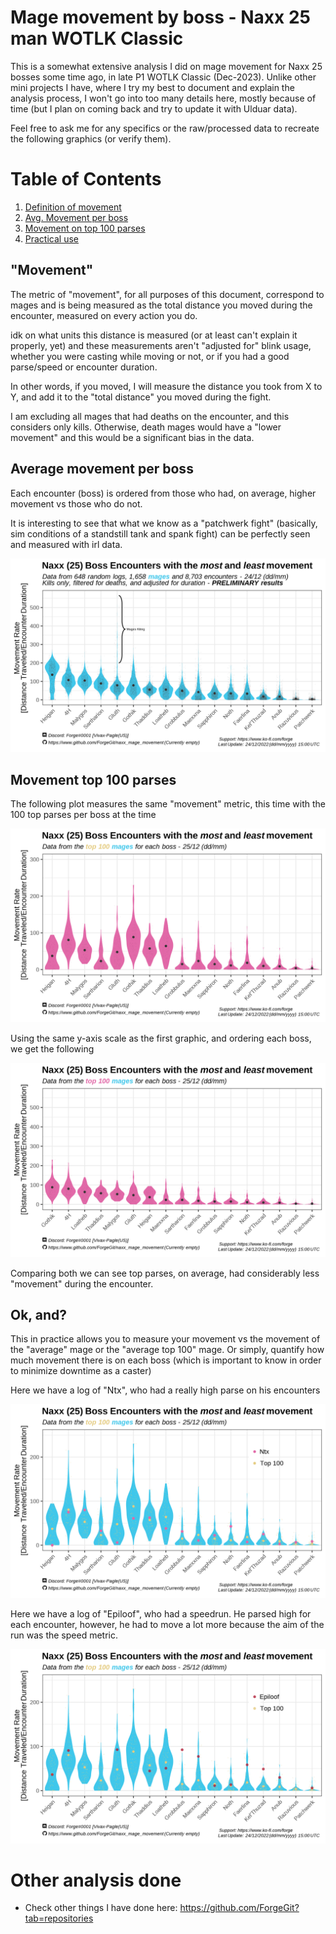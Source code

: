 # Mage movement by boss - Naxx 25 man WOTLK Classic

This is a somewhat extensive analysis I did on mage movement for Naxx 25 bosses some time ago, in late P1 WOTLK Classic (Dec-2023).
Unlike other mini projects I have, where I try my best to document and explain the analysis process, I won't go into too many details here, mostly because of time (but I plan on coming back and try to update it with Ulduar data).

Feel free to ask me for any specifics or the raw/processed data to recreate the following graphics (or verify them).

# Table of Contents
1. [Definition of movement](#movement) <br>
2. [Avg. Movement per boss](#average-movement-per-boss) <br>
3. [Movement on top 100 parses](#movement-top-100-parses)<br>
4. [Practical use](#ok-and)<br>

## "Movement"

The metric of "movement", for all purposes of this document, correspond to mages and is being measured as the total distance you moved during the encounter, measured on every action you do. 

idk on what units this distance is measured (or at least can't explain it properly, yet) and these measurements aren't "adjusted for" blink usage, whether you were casting while moving or not,  or if you had a good parse/speed or encounter duration.

In other words, if you moved, I will measure the distance you took from X to Y, and add it to the "total distance" you moved during the fight.

I am excluding all mages that had deaths on the encounter, and this considers only kills. Otherwise, death mages would have a "lower movement" and this would be a significant bias in the data. 

## Average movement per boss

Each encounter (boss) is ordered from those who had, on average, higher movement vs those who do not.

It is interesting to see that what we know as a "patchwerk fight" (basically, sim conditions of a standstill tank and spank fight) can be perfectly seen and measured with irl data.

<img src="img/preview_v5_scaled_again.png" />

## Movement top 100 parses

The following plot measures the same "movement" metric, this time with the 100 top parses per boss at the time

<img src="img/plot3_v2.png" />

Using the same y-axis scale as the first graphic, and ordering each boss, we get the following

<img src="img/plot3_v1.png" />

Comparing both we can see top parses, on average, had considerably less "movement" during the encounter.

## Ok, and?

This in practice allows you to measure your movement vs the movement of the "average" mage or the "average top 100" mage. Or simply, quantify how much movement there is on each boss (which is important to know in order to minimize downtime as a caster)

Here we have a log of "Ntx", who had a really high parse on his encounters

<img src="img/preview_v4_Ntx.png" />

Here we have a log of "Epiloof", who had a speedrun. He parsed high for each encounter, however, he had to move a lot more because the aim of the run was the speed metric.

<img src="img/preview_v4_Epiloof.png" />

# Other analysis done

- Check other things I have done here: https://github.com/ForgeGit?tab=repositories

